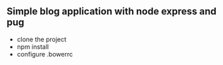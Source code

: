 ## Simple blog application with node express and pug

- clone the project
- npm install
- configure .bowerrc